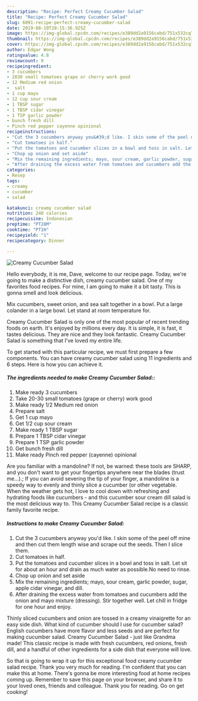 ```yaml
---
description: "Recipe: Perfect Creamy Cucumber Salad"
title: "Recipe: Perfect Creamy Cucumber Salad"
slug: 6091-recipe-perfect-creamy-cucumber-salad
date: 2019-08-10T20:15:36.925Z
image: https://img-global.cpcdn.com/recipes/e389dd2a9156cabd/751x532cq70/creamy-cucumber-salad-recipe-main-photo.jpg
thumbnail: https://img-global.cpcdn.com/recipes/e389dd2a9156cabd/751x532cq70/creamy-cucumber-salad-recipe-main-photo.jpg
cover: https://img-global.cpcdn.com/recipes/e389dd2a9156cabd/751x532cq70/creamy-cucumber-salad-recipe-main-photo.jpg
author: Edgar Wong
ratingvalue: 4.8
reviewcount: 9
recipeingredient:
- 3 cucumbers
- 2030 small tomatoes grape or cherry work good
- 12 Medium red onion
-  salt
- 1 cup mayo
- 12 cup sour cream
- 1 TBSP sugar
- 1 TBSP cidar vinegar
- 1 TSP garlic powder
- bunch fresh dill
- Pinch red pepper cayenne opinional
recipeinstructions:
- "Cut the 3 cucumbers anyway you&#39;d like. I skin some of the peel off mine and then cut them length wise and scrape out the seeds. Then I slice them."
- "Cut tomatoes in half."
- "Put the tomatoes and cucumber slices in a bowl and toss in salt. Let sit for about an hour and drain as much water as possible.No need to rinse."
- "Chop up onion and set aside"
- "Mix the remaining ingredients; mayo, sour cream, garlic powder, sugar, apple cidar vinegar, and dill."
- "After draining the excess water from tomatoes and cucumbers add the onion and mayo mixture (dressing). Stir together well. Let chill in fridge for one hour and enjoy."
categories:
- Resep
tags:
- creamy
- cucumber
- salad

katakunci: creamy cucumber salad
nutrition: 240 calories
recipecuisine: Indonesian
preptime: "PT28M"
cooktime: "PT1H"
recipeyield: "1"
recipecategory: Dinner

---
```



![Creamy Cucumber Salad](https://img-global.cpcdn.com/recipes/e389dd2a9156cabd/751x532cq70/creamy-cucumber-salad-recipe-main-photo.jpg)

Hello everybody, it is me, Dave, welcome to our recipe page. Today, we're going to make a distinctive dish, creamy cucumber salad. One of my favorites food recipes. For mine, I am going to make it a bit tasty. This is gonna smell and look delicious.

Mix cucumbers, sweet onion, and sea salt together in a bowl. Put a large colander in a large bowl. Let stand at room temperature for.

Creamy Cucumber Salad is only one of the most popular of recent trending foods on earth. It's enjoyed by millions every day. It is simple, it is fast, it tastes delicious. They are nice and they look fantastic. Creamy Cucumber Salad is something that I've loved my entire life.


To get started with this particular recipe, we must first prepare a few components. You can have creamy cucumber salad using 11 ingredients and 6 steps. Here is how you can achieve it.

##### The ingredients needed to make Creamy Cucumber Salad::

1. Make ready 3 cucumbers
1. Take 20-30 small tomatoes (grape or cherry) work good
1. Make ready 1/2 Medium red onion
1. Prepare  salt
1. Get 1 cup mayo
1. Get 1/2 cup sour cream
1. Make ready 1 TBSP sugar
1. Prepare 1 TBSP cidar vinegar
1. Prepare 1 TSP garlic powder
1. Get bunch fresh dill
1. Make ready Pinch red pepper (cayenne) opinional


Are you familiar with a mandoline? If not, be warned: these tools are SHARP, and you don&#39;t want to get your fingertips anywhere near the blades (trust me…).; If you can avoid severing the tip of your finger, a mandoline is a speedy way to evenly and thinly slice a cucumber (or other vegetable. When the weather gets hot, I love to cool down with refreshing and hydrating foods like cucumbers - and this cucumber sour cream dill salad is the most delicious way to. This Creamy Cucumber Salad recipe is a classic family favorite recipe. 

##### Instructions to make Creamy Cucumber Salad:

1. Cut the 3 cucumbers anyway you&#39;d like. I skin some of the peel off mine and then cut them length wise and scrape out the seeds. Then I slice them.
1. Cut tomatoes in half.
1. Put the tomatoes and cucumber slices in a bowl and toss in salt. Let sit for about an hour and drain as much water as possible.No need to rinse.
1. Chop up onion and set aside
1. Mix the remaining ingredients; mayo, sour cream, garlic powder, sugar, apple cidar vinegar, and dill.
1. After draining the excess water from tomatoes and cucumbers add the onion and mayo mixture (dressing). Stir together well. Let chill in fridge for one hour and enjoy.


Thinly sliced cucumbers and onion are tossed in a creamy vinaigrette for an easy side dish. What kind of cucumber should I use for cucumber salad? English cucumbers have more flavor and less seeds and are perfect for making cucumber salad. Creamy Cucumber Salad - just like Grandma made! This classic recipe is made with fresh cucumbers, red onions, fresh dill, and a handful of other ingredients for a side dish that everyone will love. 

So that is going to wrap it up for this exceptional food creamy cucumber salad recipe. Thank you very much for reading. I'm confident that you can make this at home. There's gonna be more interesting food at home recipes coming up. Remember to save this page on your browser, and share it to your loved ones, friends and colleague. Thank you for reading. Go on get cooking!
